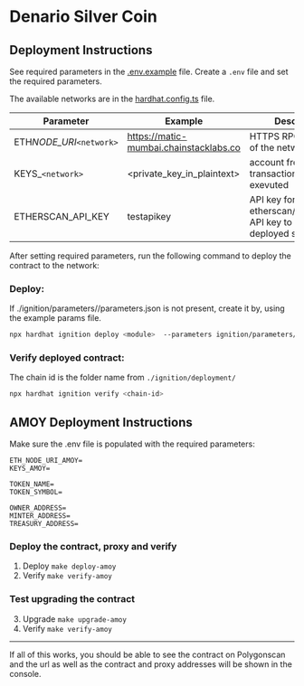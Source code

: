 # Denario Silver Coin

## Deployment Instructions

See required parameters in the [.env.example](.env.example) file.
Create a `.env` file and set the required parameters.

The available networks are in the [hardhat.config.ts](hardhat.config.ts) file.

| Parameter                | Example                                | Description                                                              |
| ------------------------ | -------------------------------------- | ------------------------------------------------------------------------ |
| ETH*NODE_URI*`<network>` | https://matic-mumbai.chainstacklabs.co | HTTPS RPC endpoint of the network                                        |
| KEYS\_`<network>`        | <private_key_in_plaintext>             | account from which the transactions are exevuted                         |
| ETHERSCAN_API_KEY        | testapikey                             | API key for etherscan/polygonscan API key to verify deployed source code |

After setting required parameters, run the following command to deploy the contract to the network:

### Deploy:

If ./ignition/parameters/<network>/parameters.json is not present, create it by, using the example params file.

```bash
npx hardhat ignition deploy <module>  --parameters ignition/parameters/<network>/parameters.json --network <network>

```

### Verify deployed contract:

The chain id is the folder name from `./ignition/deployment/`

```bash
npx hardhat ignition verify <chain-id>
```

## AMOY Deployment Instructions

Make sure the .env file is populated with the required parameters:

```
ETH_NODE_URI_AMOY=
KEYS_AMOY=

TOKEN_NAME=
TOKEN_SYMBOL=

OWNER_ADDRESS=
MINTER_ADDRESS=
TREASURY_ADDRESS=
```

### Deploy the contract, proxy and verify

1. Deploy `make deploy-amoy`
2. Verify `make verify-amoy`

### Test upgrading the contract

3. Upgrade `make upgrade-amoy`
4. Verify `make verify-amoy`

<hr/>

If all of this works, you should be able to see the contract on Polygonscan and the url as well as the contract and proxy addresses will be shown in the console.
